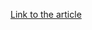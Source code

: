 [Link to the article](https://www.trendmicro.com/content/dam/trendmicro/global/en/research/23/h/latest-batloader-campaigns-use-pyarmor-pro-for-evasion/ioc-latest-batloader-campaigns-use-pyarmor-pro-for-evasion.txt)
